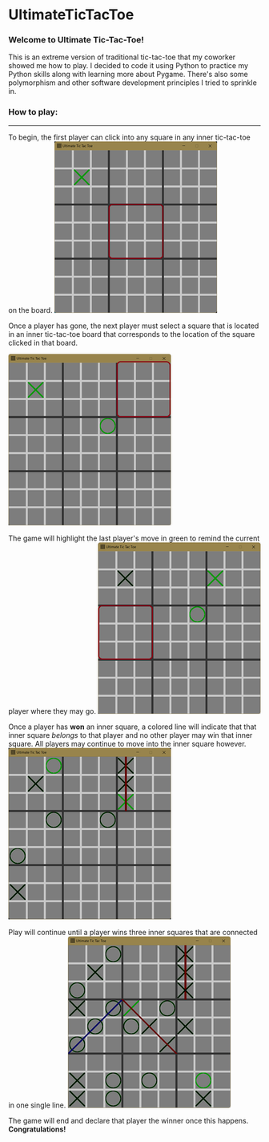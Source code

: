 # UltimateTicTacToe

### Welcome to Ultimate Tic-Tac-Toe!

This is an extreme version of traditional tic-tac-toe that my coworker showed me how to play. I decided to code it using Python to practice my Python skills along with learning more about Pygame. There's also some polymorphism and other software development principles I tried to sprinkle in.

### How to play:
------
To begin, the first player can click into any square in any inner tic-tac-toe on the board.
![First Move](https://github.com/exobrian/UltimateTicTacToe/blob/win_check_break/images/tutorial-1.png?size=100)

Once a player has gone, the next player must select a square that is located in an inner tic-tac-toe board that corresponds to the location of the square clicked in that board. <br>

![Second Move](https://github.com/exobrian/UltimateTicTacToe/blob/win_check_break/images/tutorial-2.png?size=100)

The game will highlight the last player's move in green to remind the current player where they may go.
![Third Move](https://github.com/exobrian/UltimateTicTacToe/blob/win_check_break/images/tutorial-3.png?size=100)

Once a player has **won** an inner square, a colored line will indicate that that inner square *belongs* to that player and no other player may win that inner square. All players may continue to move into the inner square however.
![First Win](https://github.com/exobrian/UltimateTicTacToe/blob/win_check_break/images/tutorial-4.png?size=100)

Play will continue until a player wins three inner squares that are connected in one single line.
![Before Final Win](https://github.com/exobrian/UltimateTicTacToe/blob/win_check_break/images/tutorial-6.png?size=100)

The game will end and declare that player the winner once this happens. **Congratulations!**
